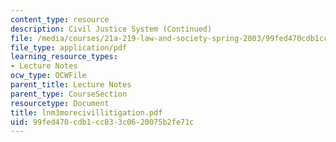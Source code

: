 ```yaml
---
content_type: resource
description: Civil Justice System (Continued)
file: /media/courses/21a-219-law-and-society-spring-2003/99fed470cdb1cc833c0620075b2fe71c_lnm3morecivillitigation.pdf
file_type: application/pdf
learning_resource_types:
- Lecture Notes
ocw_type: OCWFile
parent_title: Lecture Notes
parent_type: CourseSection
resourcetype: Document
title: lnm3morecivillitigation.pdf
uid: 99fed470-cdb1-cc83-3c06-20075b2fe71c
---
```

